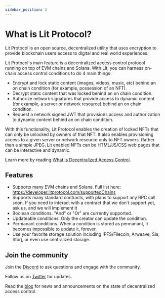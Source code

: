 ```yaml
---
sidebar_position: 2
---
```


# What is Lit Protocol?

Lit Protocol is an open source, decentralized utility that uses encryption to provide blockchain users access to digital and real world experiences. 

Lit Protocol's main feature is a decentralized access control protocol running on top of EVM chains and Solana. With Lit, you can harness on-chain access control conditions to do 4 main things:

- Encrypt and lock static content (images, videos, music, etc) behind an on chain condition (for example, possession of an NFT).
- Decrypt static content that was locked behind an on chain condition.
- Authorize network signatures that provide access to dynamic content (for example, a server or network resource) behind an on chain condition.
- Request a network signed JWT that provisions access and authorization to dynamic content behind an on chain condition.

With this functionality, Lit Protocol enables the creation of locked NFTs that can only be unlocked by owners of that NFT. It also enables provisioning access to a given server or network resource only to NFT owners. Rather than a simple JPEG, Lit enabled NFTs can be HTML/JS/CSS web pages that can be interactive and dynamic.

Learn more by reading [What is Decentralized Access Control](https://blog.litprotocol.com/?p=what-is-decentralized-access-control).

## Features

- Supports many EVM chains and Solana. Full list here: https://developer.litprotocol.com/supportedChains
- Supports many standard contracts, with plans to support any RPC call soon. If you need to interact with a contract that we don't support yet, ask us, and we will implement it
- Boolean conditions. "And" or "Or" are currently supported.
- Updateable conditions. Only the creator can update the condition.
- Permanant conditions. When a condition is stored as permanant, it becomes impossible to update it, forever.
- Use your favorite storage solution including IPFS/Filecoin, Arweave, Sia, Storj, or even use centralized storage.

## Join the community

Join the [Discord](https://litgateway.com/discord) to ask questions and engage with the community.

Follow us on [Twitter](https://twitter.com/LitProtocol) for updates.

Read the [blog](https://blog.litprotocol.com/) for news and announcements on the state of decentralized access control.

